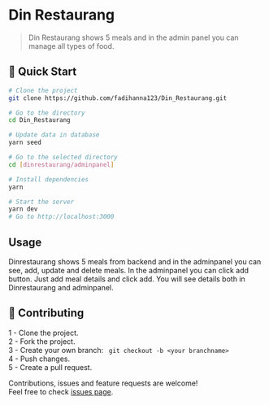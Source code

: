 # Din Restaurang

> Din Restaurang shows 5 meals and in the admin panel you can manage all types of food. <br />

## 🚀 Quick Start

```sh
# Clone the project
git clone https://github.com/fadihanna123/Din_Restaurang.git
```

```sh
# Go to the directory
cd Din_Restaurang
```

```sh
# Update data in database
yarn seed
```

```sh
# Go to the selected directory
cd [dinrestaurang/adminpanel]
```

```sh
# Install dependencies
yarn
```

```sh
# Start the server
yarn dev
# Go to http://localhost:3000
```

## Usage

Dinrestaurang shows 5 meals from backend and in the adminpanel you can see, add, update and delete meals. In the adminpanel you can click add button. Just add meal details and click add. You will see details both in Dinrestaurang and adminpanel.

## 🤝 Contributing

1 - Clone the project. <br />
2 - Fork the project. <br />
3 - Create your own branch: `
git checkout -b <your branchname>` <br />
4 - Push changes. <br />
5 - Create a pull request. <br />

Contributions, issues and feature requests are welcome!<br />Feel free to check [issues page](https://github.com/fadihanna123/Din_Restaurang/issues).
